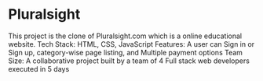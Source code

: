 # Pluralsight
This project is the clone of Pluralsight.com which is a online educational website.
Tech Stack: HTML, CSS, JavaScript
Features: A user can Sign in or Sign up, category-wise page listing, and Multiple
payment options
Team Size: A collaborative project built by a team of 4 Full stack web developers
executed in 5 days
